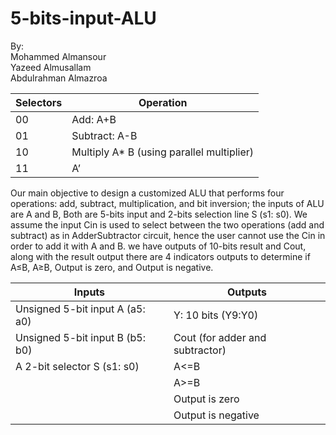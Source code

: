 
# 5-bits-input-ALU

By: </br>
Mohammed Almansour </br>
Yazeed Almusallam </br>
Abdulrahman Almazroa </br>

| Selectors | Operation |
| ------------- | ------------- |
| 00  | Add: A+B  |
| 01  | Subtract: A-B  |
| 10  | Multiply A* B (using parallel multiplier) |
| 11  | A’ |


Our main objective to design a customized ALU that performs four operations: add, subtract,
multiplication, and bit inversion; the inputs of ALU are A and B, Both are 5-bits input and 2-bits selection line S (s1: s0). We assume the input Cin is used to select between the two operations (add and subtract) as in AdderSubtractor circuit, hence the user cannot use the Cin in order to add it with A and B. we have outputs of 10-bits result and Cout, along with the result output there are 4 indicators outputs to determine if A≤B, A≥B, Output is zero, and Output is negative.

| Inputs  | Outputs |
| ------------- | ------------- |
| Unsigned 5-bit input A (a5: a0)  | Y: 10 bits (Y9:Y0)  |
| Unsigned 5-bit input B (b5: b0)  | Cout (for adder and subtractor)  |
| A 2-bit selector S (s1: s0)  | A<=B |
|   | A>=B  |
|    | Output is zero  |
|   | Output is negative  |
